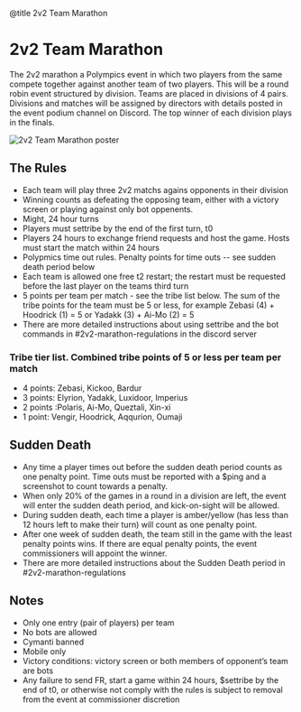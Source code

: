 @title 2v2 Team Marathon

# 2v2 Team Marathon

The 2v2 marathon a Polympics event in which two players from the same compete together against another team of two players. This will be a round robin event structured by division. Teams are placed in divisions of 4 pairs. Divisions and matches will be assigned by directors with details posted in the event podium channel on Discord. The top winner of each division plays in the finals.

![2v2 Team Marathon poster](/images/2v2_team_marathon.png)

## The Rules

- Each team will play three 2v2 matchs agains opponents in their division
- Winning counts as defeating the opposing team, either with a victory screen or playing against only bot oppenents. 
- Might, 24 hour turns
- Players must settribe by the end of  the first turn, t0
- Players 24 hours to exchange friend requests and host the game. Hosts must start the match within 24 hours
- Polypmics time out rules. Penalty points for time outs -- see sudden death period below
- Each team is allowed one free t2 restart; the restart must be requested before the last player on the teams third turn
- 5 points per team per match - see the tribe list below. The sum of the tribe points for the team must be 5 or less, for example Zebasi (4) + Hoodrick (1) = 5 or Yadakk (3) + Ai-Mo (2) = 5
- There are more detailed instructions about using settribe and the bot commands in #2v2-marathon-regulations in the discord server

### Tribe tier list. Combined tribe points of 5 or less per team per match

- 4 points: Zebasi, Kickoo, Bardur
- 3 points: Elyrion, Yadakk, Luxidoor, Imperius
- 2 points :Polaris, Ai-Mo, Queztali, Xin-xi
- 1 point: Vengir, Hoodrick, Aqqurion, Oumaji

## Sudden Death

- Any time a player times out before the sudden death period counts as one penalty point. Time outs must be reported with a $ping and a screenshot to count towards a penalty.
- When only 20% of the games in a round in a division are left, the event will enter the sudden death period, and kick-on-sight will be allowed. 
- During sudden death, each time a player is amber/yellow (has less than 12 hours left to make their turn) will count as one penalty point. 
- After one week of sudden death, the team still in the game with the least penalty points wins. If there are equal penalty points, the event commissioners will appoint the winner.
- There are more detailed instructions about the Sudden Death period in #2v2-marathon-regulations

## Notes

- Only one entry (pair of players) per team
- No bots are allowed
- Cymanti banned
- Mobile only
- Victory conditions: victory screen or both members of opponent’s team are bots
- Any failure to send FR, start a game within 24 hours, $settribe by the end of t0, or otherwise not comply with the rules is subject to removal from the event at commissioner discretion

